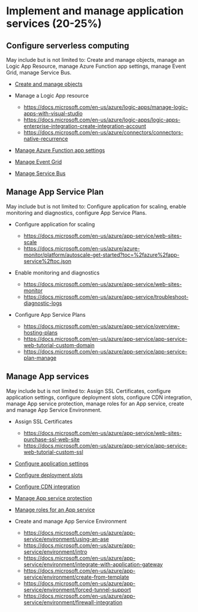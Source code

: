 # Implement and manage application services (20-25%)

## Configure serverless computing 
May include but is not limited to: Create and manage objects, manage an Logic App Resource, manage Azure Function app settings, manage Event Grid, manage Service Bus.
* [Create and manage objects](https://docs.microsoft.com/en-us/azure/logic-apps/manage-logic-apps-with-visual-studio)
* Manage a Logic App resource
    * https://docs.microsoft.com/en-us/azure/logic-apps/manage-logic-apps-with-visual-studio
	* https://docs.microsoft.com/en-us/azure/logic-apps/logic-apps-enterprise-integration-create-integration-account 
	* https://docs.microsoft.com/en-us/azure/connectors/connectors-native-recurrence 

* [Manage Azure Function app settings](https://docs.microsoft.com/en-us/azure/azure-functions/functions-how-to-use-azure-function-app-settings)
* [Manage Event Grid](https://docs.microsoft.com/en-us/azure/event-grid/how-to-event-domains) 
* [Manage Service Bus](https://docs.microsoft.com/en-us/azure/service-bus-messaging/service-bus-manage-with-ps) 

## Manage App Service Plan 
May include but is not limited to: Configure application for scaling, enable monitoring and diagnostics, configure App Service Plans.

* Configure application for scaling
    * https://docs.microsoft.com/en-us/azure/app-service/web-sites-scale
    * https://docs.microsoft.com/en-us/azure/azure-monitor/platform/autoscale-get-started?toc=%2fazure%2fapp-service%2ftoc.json 

* Enable monitoring and diagnostics
    * https://docs.microsoft.com/en-us/azure/app-service/web-sites-monitor
    * https://docs.microsoft.com/en-us/azure/app-service/troubleshoot-diagnostic-logs 

* Configure App Service Plans
    * https://docs.microsoft.com/en-us/azure/app-service/overview-hosting-plans 
    * https://docs.microsoft.com/en-us/azure/app-service/app-service-web-tutorial-custom-domain 
    * https://docs.microsoft.com/en-us/azure/app-service/app-service-plan-manage 

## Manage App services 
May include but is not limited to: Assign SSL Certificates, configure application settings, configure deployment slots, configure CDN integration, manage App service protection, manage roles for an App service, create and manage App Service Environment.

* Assign SSL Certificates
    * https://docs.microsoft.com/en-us/azure/app-service/web-sites-purchase-ssl-web-site 
    * https://docs.microsoft.com/en-us/azure/app-service/app-service-web-tutorial-custom-ssl 

* [Configure application settings](https://docs.microsoft.com/en-us/azure/app-service/web-sites-configure) 

* [Configure deployment slots](https://docs.microsoft.com/en-us/azure/app-service/web-sites-staged-publishing?toc=%2Fazure%2Fapp-service%2Ftoc.json) 

* [Configure CDN integration](https://docs.microsoft.com/en-us/azure/cdn/cdn-add-to-web-app?toc=%2fazure%2fcdn%2ftoc.json) 

* [Manage App service protection](https://docs.microsoft.com/en-us/azure/app-service/overview-security) 
* [Manage roles for an App service](https://docs.microsoft.com/en-us/azure/role-based-access-control/built-in-roles) 
* Create and manage App Service Environment
    * https://docs.microsoft.com/en-us/azure/app-service/environment/using-an-ase
    * https://docs.microsoft.com/en-us/azure/app-service/environment/intro 
    * https://docs.microsoft.com/en-us/azure/app-service/environment/integrate-with-application-gateway
    * https://docs.microsoft.com/en-us/azure/app-service/environment/create-from-template 
    * https://docs.microsoft.com/en-us/azure/app-service/environment/forced-tunnel-support 
    * https://docs.microsoft.com/en-us/azure/app-service/environment/firewall-integration 